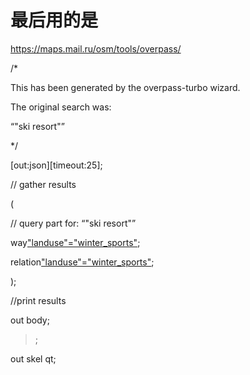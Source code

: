 
# 最后用的是

https://maps.mail.ru/osm/tools/overpass/

/*

This has been generated by the overpass-turbo wizard.

The original search was:

“"ski resort"”

*/

[out:json][timeout:25];

// gather results

(

  // query part for: “"ski resort"”

  way[&#34;landuse&#34;=&#34;winter_sports&#34;]({{bbox}});

  relation[&#34;landuse&#34;=&#34;winter_sports&#34;]({{bbox}});

);

//print results

out body;

> ;

out skel qt;
